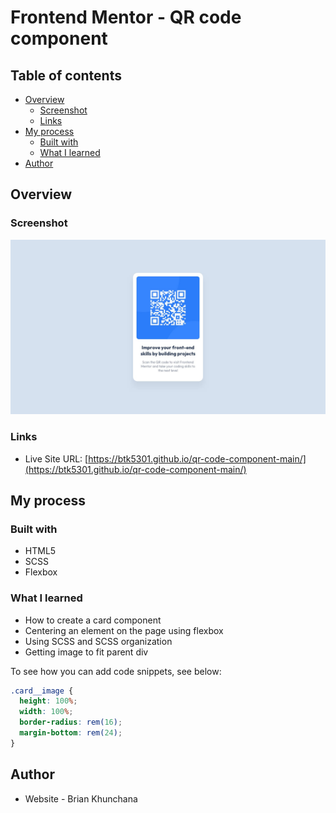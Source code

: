 # Frontend Mentor - QR code component

## Table of contents

- [Overview](#overview)
  - [Screenshot](#screenshot)
  - [Links](#links)
- [My process](#my-process)
  - [Built with](#built-with)
  - [What I learned](#what-i-learned)
- [Author](#author)

## Overview

### Screenshot

![](./design/desktop-design.jpg)

### Links

- Live Site URL: [https://btk5301.github.io/qr-code-component-main/](https://btk5301.github.io/qr-code-component-main/)

## My process

### Built with

- HTML5
- SCSS
- Flexbox

### What I learned

- How to create a card component
- Centering an element on the page using flexbox
- Using SCSS and SCSS organization
- Getting image to fit parent div

To see how you can add code snippets, see below:

```scss
.card__image {
  height: 100%;
  width: 100%;
  border-radius: rem(16);
  margin-bottom: rem(24);
}
```

## Author

- Website - Brian Khunchana
